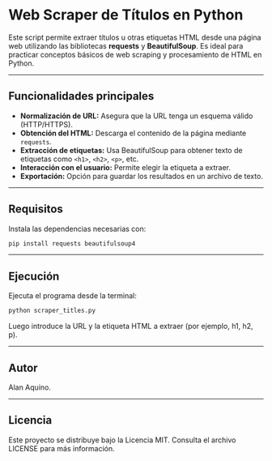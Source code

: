 # Web Scraper de Títulos en Python

Este script permite extraer títulos u otras etiquetas HTML desde una página web utilizando las bibliotecas **requests** y **BeautifulSoup**. Es ideal para practicar conceptos básicos de web scraping y procesamiento de HTML en Python.

---

## Funcionalidades principales

- **Normalización de URL:** Asegura que la URL tenga un esquema válido (HTTP/HTTPS).
- **Obtención del HTML:** Descarga el contenido de la página mediante `requests`.
- **Extracción de etiquetas:** Usa BeautifulSoup para obtener texto de etiquetas como `<h1>`, `<h2>`, `<p>`, etc.
- **Interacción con el usuario:** Permite elegir la etiqueta a extraer.
- **Exportación:** Opción para guardar los resultados en un archivo de texto.

---

## Requisitos

Instala las dependencias necesarias con:

   ```bash
   pip install requests beautifulsoup4
   ```

---

## Ejecución

Ejecuta el programa desde la terminal:

   ```bash
   python scraper_titles.py
   ```

Luego introduce la URL y la etiqueta HTML a extraer (por ejemplo, h1, h2, p).

---

## Autor

Alan Aquino.

---

## Licencia

Este proyecto se distribuye bajo la Licencia MIT.
Consulta el archivo LICENSE para más información.
